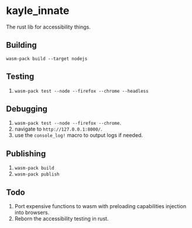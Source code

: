 # kayle_innate

The rust lib for accessibility things.

## Building

`wasm-pack build --target nodejs`

## Testing

1. `wasm-pack test --node --firefox --chrome --headless`

## Debugging

1. `wasm-pack test --node --firefox --chrome`.
1. navigate to `http://127.0.0.1:8000/`.
1. use the `console_log!` macro to output logs if needed.

## Publishing

1. `wasm-pack build`
1. `wasm-pack publish`

## Todo

1. Port expensive functions to wasm with preloading capabilities injection into browsers.
1. Reborn the accessibility testing in rust.
